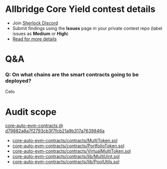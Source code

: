 # Allbridge Core Yield contest details

- Join [Sherlock Discord](https://discord.gg/MABEWyASkp)
- Submit findings using the **Issues** page in your private contest repo (label issues as **Medium** or **High**)
- [Read for more details](https://docs.sherlock.xyz/audits/watsons)

# Q&A

### Q: On what chains are the smart contracts going to be deployed?
Celo


# Audit scope

[core-auto-evm-contracts @ d79882a8a7f2793cb3f7fcb21a9b317a7639846a](https://github.com/allbridge-public/core-auto-evm-contracts/tree/d79882a8a7f2793cb3f7fcb21a9b317a7639846a)
- [core-auto-evm-contracts/contracts/MultiToken.sol](core-auto-evm-contracts/contracts/MultiToken.sol)
- [core-auto-evm-contracts/contracts/PortfolioToken.sol](core-auto-evm-contracts/contracts/PortfolioToken.sol)
- [core-auto-evm-contracts/contracts/VirtualMultiToken.sol](core-auto-evm-contracts/contracts/VirtualMultiToken.sol)
- [core-auto-evm-contracts/contracts/lib/MultiUint.sol](core-auto-evm-contracts/contracts/lib/MultiUint.sol)
- [core-auto-evm-contracts/contracts/lib/PoolUtils.sol](core-auto-evm-contracts/contracts/lib/PoolUtils.sol)


